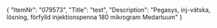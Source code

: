 {
  "ItemNr": "079573",
  "Title": "test",
  "Description": "Pegasys, inj-vätska, lösning, förfylld injektionspenna 180 mikrogram Medartuum"
}